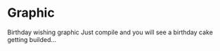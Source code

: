 # Graphic
Birthday wishing graphic
Just compile and you will see a birthday cake getting builded...
